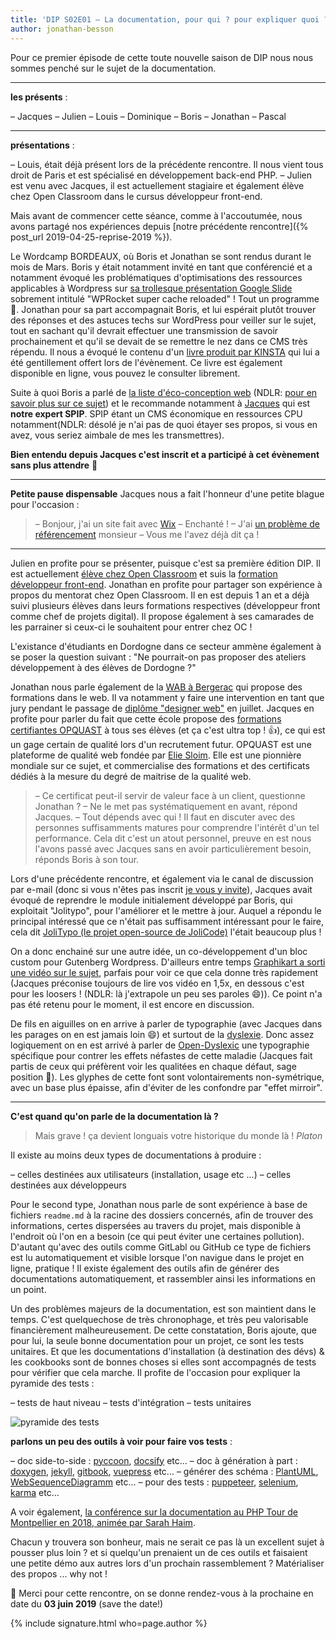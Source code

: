```yaml
---
title: 'DIP S02E01 – La documentation, pour qui ? pour expliquer quoi ? est-ce que cela suffit ?'
author: jonathan-besson
---
```


Pour ce premier épisode de cette toute nouvelle saison de DIP nous nous sommes penché sur le sujet de la documentation.

---

**les présents** :

– Jacques
– Julien
– Louis
– Dominique
– Boris
– Jonathan
– Pascal

---

**présentations** :

– Louis, était déjà présent lors de la précédente rencontre. Il nous vient tous droit de Paris et est spécialisé en développement back-end PHP.
– Julien est venu avec Jacques, il est actuellement stagiaire et également élève chez Open Classroom dans le cursus développeur front-end.

Mais avant de commencer cette séance, comme à l'accoutumée, nous avons partagé nos expériences depuis [notre précédente rencontre]({% post_url 2019-04-25-reprise-2019 %}).

Le Wordcamp BORDEAUX, où Boris et Jonathan se sont rendus durant le mois de Mars. Boris y était notamment invité en tant que conférencié et a notamment évoqué les problématiques d'optimisations des ressources applicables à Wordpress sur [sa trollesque présentation Google Slide]() sobrement intitulé "WPRocket super cache reloaded" ! Tout un programme 🥇.
Jonathan pour sa part accompagnait Boris, et lui espérait plutôt trouver des réponses et des astuces techs sur WordPress pour veiller sur le sujet, tout en sachant qu'il devrait effectuer une transmission de savoir prochainement et qu'il se devait de se remettre le nez dans ce CMS très répendu. Il nous a évoqué le contenu d'un [livre produit par KINSTA](https://kinsta.com/fr/apprendre/accelerer-wordpress/) qui lui a été gentillement offert lors de l'évènement. Ce livre est également disponible en ligne, vous pouvez le consulter librement.

Suite à quoi Boris a parlé de [la liste d'éco-conception web](https://groups.google.com/forum/#!forum/ecoconceptionweb) (NDLR: [pour en savoir plus sur ce sujet](https://groups.google.com/forum/#!forum/ecoconceptionweb)) et le recommande notamment à [Jacques](https://perigueux.dev/membres/jacques-pyrat.html) qui est **notre expert SPIP**. SPIP étant un CMS économique en ressources CPU notamment(NDLR: désolé je n'ai pas de quoi étayer ses propos, si vous en avez, vous seriez aimbale de mes les transmettres).

**Bien entendu depuis Jacques c'est inscrit et a participé à cet évènement sans plus attendre** 👊

---

**Petite pause dispensable**
Jacques nous a fait l'honneur d'une petite blague pour l'occasion :

> – Bonjour, j'ai un site fait avec [Wix](https://fr.wix.com/)
> – Enchanté !
> – J'ai [un problème de référencement](https://www.websitetooltester.com/fr/blog/wix-referencement/) monsieur
> – Vous me l'avez déjà dit ça !

---

Julien en profite pour se présenter, puisque c'est sa première édition DIP. Il est actuellement [élève chez Open Classroom](https://openclassrooms.com/fr/) et suis la [formation développeur front-end](https://openclassrooms.com/fr/paths/60-developpeur-dapplication-frontend).
Jonathan en profite pour partager son expérience à propos du mentorat chez Open Classroom. Il en est depuis 1 an et a déjà suivi plusieurs élèves dans leurs formations respectives (développeur front comme chef de projets digital). Il propose également à ses camarades de les parrainer si ceux-ci le souhaitent pour entrer chez OC !

L'existance d'étudiants en Dordogne dans ce secteur ammène également à se poser la question suivant : "Ne pourrait-on pas proposer des ateliers développement à des élèves de Dordogne ?"

Jonathan nous parle également de la [WAB à Bergerac](https://www.la-wab.fr/) qui propose des formations dans le web. Il va notamment y faire une intervention en tant que jury pendant le passage de [diplôme "designer web"](https://www.la-wab.fr/ecole-du-web/designer-web-alternance) en juillet.
Jacques en profite pour parler du fait que cette école propose des [formations certifiantes OPQUAST](https://www.opquast.com/certification/) à tous ses élèves (et ça c'est ultra top ! 👍), ce qui est un gage certain de qualité lors d'un recrutement futur.
OPQUAST est une plateforme de qualité web fondée par [Elie Sloim](https://twitter.com/ElieSl). Elle est une pionnière mondiale sur ce sujet, et commercialise des formations et des certificats dédiés à la mesure du degré de maitrise de la qualité web.

> – Ce certificat peut-il servir de valeur face à un client, questionne Jonathan ?
> – Ne le met pas systématiquement en avant, répond Jacques.
> – Tout dépends avec qui ! Il faut en discuter avec des personnes suffisamments matures pour comprendre l'intérêt d'un tel performance. Cela dit c'est un atout personnel, preuve en est nous l'avons passé avec Jacques sans en avoir particulièrement besoin, réponds Boris à son tour.

Lors d'une précédente rencontre, et également via le canal de discussion par e-mail (donc si vous n'êtes pas inscrit [je vous y invite](https://framalistes.org/sympa/subscribe/dev-in-perigueux)), Jacques avait évoqué de reprendre le module initialement développé par Boris, qui exploitait "Jolitypo", pour l'améliorer et le mettre à jour. Auquel a répondu le principal intéressé que ce n'était pas suffisamment intéressant pour le faire, cela dit [JoliTypo (le projet open-source de JoliCode)](https://github.com/jolicode/JoliTypo) l'était beaucoup plus !

On a donc enchainé sur une autre idée, un co-développement d'un bloc custom pour Gutenberg Wordpress. D'ailleurs entre temps [Graphikart a sorti une vidéo sur le sujet](https://youtu.be/c-QPx264kcM), parfais pour voir ce que cela donne très rapidement (Jacques préconise toujours de lire vos vidéo en 1,5x, en dessous c'est pour les loosers ! (NDLR: là j'extrapole un peu ses paroles 😄)). Ce point n'a pas été retenu pour le moment, il est encore en discussion.

De fils en aiguilles on en arrive à parler de typographie (avec Jacques dans les parages on en est jamais loin 😄) et surtout de la [dyslexie](https://fr.wikipedia.org/wiki/Dyslexie). Donc assez logiquement on en est arrivé à parler de [Open-Dyslexic](https://www.dafont.com/fr/open-dyslexic.font) une typographie spécifique pour contrer les effets néfastes de cette maladie (Jacques fait partis de ceux qui préfèrent voir les qualitées en chaque défaut, sage position 👼). Les glyphes de cette font sont volontairements non-symétrique, avec un base plus épaisse, afin d'éviter de les confondre par "effet mirroir".

---

**C'est quand qu'on parle de la documentation là ?**

> Mais grave ! ça devient longuais votre historique du monde là !
> <cite>Platon</cite>

Il existe au moins deux types de documentations à produire :

– celles destinées aux utilisateurs (installation, usage etc ...)
– celles destinées aux développeurs

Pour le second type, Jonathan nous parle de sont expérience à base de fichiers `readme.md` à la racine des dossiers concernés, afin de trouver des informations, certes dispersées au travers du projet, mais disponible à l'endroit où l'on en a besoin (ce qui peut éviter une certaines pollution). D'autant qu'avec des outils comme GitLabl ou GitHub ce type de fichiers est lu automatiquement et visible lorsque l'on navigue dans le projet en ligne, pratique !
Il existe également des outils afin de générer des documentations automatiquement, et rassembler ainsi les informations en un point.

Un des problèmes majeurs de la documentation, est son maintient dans le temps. C'est quelquechose de très chronophage, et très peu valorisable financièrement malheureusement.
De cette constatation, Boris ajoute, que pour lui, la seule bonne documentation pour un projet, ce sont les tests unitaires. Et que les documentations d'installation (à destination des dévs) & les cookbooks sont de bonnes choses si elles sont accompagnés de tests pour vérifier que cela marche.
Il profite de l'occasion pour expliquer la pyramide des tests :

– tests de haut niveau
– tests d'intégration
– tests unitaires

![pyramide des tests](https://user.oc-static.com/upload/2018/09/29/15382292057552_pyramide%20des%20tests.png)

**parlons un peu des outils à voir pour faire vos tests** :

– doc side-to-side : [pyccoon](https://github.com/ckald/pyccoon), [docsify](https://docsify.js.org/#/) etc...
– doc à génération à part : [doxygen](http://www.doxygen.nl/), [jekyll](https://jekyllrb.com/docs/), [gitbook](https://www.gitbook.com/), [vuepress](https://vuepress.vuejs.org/) etc...
– générer des schéma : [PlantUML](http://plantuml.com/fr/), [WebSequenceDiagramm](https://www.websequencediagrams.com/) etc...
– pour des tests : [puppeteer](https://github.com/GoogleChrome/puppeteer), [selenium](https://help.crossbrowsertesting.com/selenium-testing/getting-started/javascript/), [karma](https://karma-runner.github.io/latest/index.html) etc...

A voir également, [la conférence sur la documentation au PHP Tour de Montpellier en 2018, animée par Sarah Haim](https://www.youtube.com/watch?v=8AsYfJBGLbc).

Chacun y trouvera son bonheur, mais ne serait ce pas là un excellent sujet à pousser plus loin ? et si quelqu'un prenaient un de ces outils et faisaient une petite démo aux autres lors d'un prochain rassemblement ? Matérialiser des propos ... why not !

🤝 Merci pour cette rencontre, on se donne rendez-vous à la prochaine en date du **03 juin 2019** (save the date!)

{% include signature.html who=page.author %}
